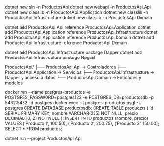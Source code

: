 dotnet new sln -n ProductosApi
dotnet new webapi -n ProductosApi.Api
dotnet new classlib -n ProductosApi.Application
dotnet new classlib -n ProductosApi.Infrastructure
dotnet new classlib -n ProductosApi.Domain

dotnet add ProductosApi.Api reference ProductosApi.Application
dotnet add ProductosApi.Application reference ProductosApi.Infrastructure
dotnet add ProductosApi.Application reference ProductosApi.Domain
dotnet add ProductosApi.Infrastructure reference ProductosApi.Domain

dotnet add ProductosApi.Infrastructure package Dapper
dotnet add ProductosApi.Infrastructure package Npgsql

ProductosApi/
├── ProductosApi.Api                -> Controladores
├── ProductosApi.Application        -> Servicios
├── ProductosApi.Infrastructure     -> Dapper y acceso a datos
└── ProductosApi.Domain             -> Entidades y modelos

docker run --name postgres-productos -e POSTGRES_PASSWORD=postgres123 -e POSTGRES_DB=productosdb -p 5432:5432 -d postgres
docker exec -it postgres-productos psql -U postgres
CREATE DATABASE productosdb;
CREATE TABLE productos (
    id SERIAL PRIMARY KEY,
    nombre VARCHAR(255) NOT NULL,
    precio DECIMAL(10, 2) NOT NULL
);
INSERT INTO productos (nombre, precio)
VALUES
    ('Producto 1', 100.50),
    ('Producto 2', 200.75),
    ('Producto 3', 150.00);
SELECT * FROM productos;

dotnet run --project ProductosApi.Api
